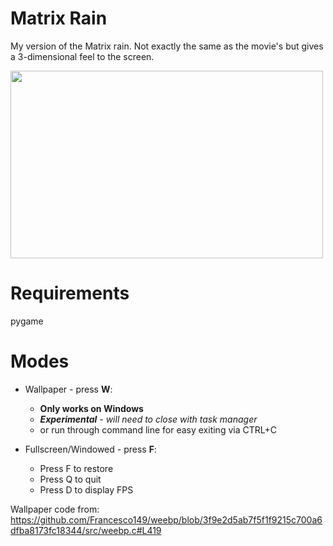 # Matrix Rain
My version of the Matrix rain. 
Not exactly the same as the movie's but gives a 3-dimensional feel to the screen. 

<img src="https://user-images.githubusercontent.com/38061493/161663364-e426b20b-8d65-4262-af99-498488a373a3.png" width="500" height="300">

# Requirements
pygame

# Modes
- Wallpaper - press **W**:
  * **Only works on Windows**
  * ***Experimental** - will need to close with task manager*
  * or run through command line for easy exiting via CTRL+C


- Fullscreen/Windowed - press **F**:
  * Press F to restore
  * Press Q to quit
  * Press D to display FPS
  
Wallpaper code from: https://github.com/Francesco149/weebp/blob/3f9e2d5ab7f5f1f9215c700a6dfba8173fc18344/src/weebp.c#L419